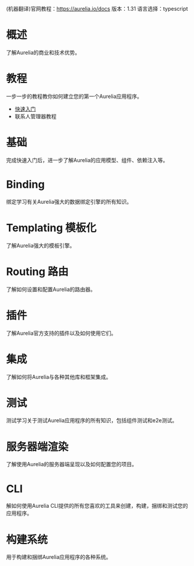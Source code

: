 (机器翻译)官网教程：https://aurelia.io/docs
版本：1.31
语言选择：typescript

# 概述

了解Aurelia的商业和技术优势。

# 教程

一步一步的教程教你如何建立您的第一个Aurelia应用程序。

 - [快速入门](https://github.com/sansantang/aurelia_translate/blob/master/%E6%95%99%E7%A8%8B/%E5%BF%AB%E9%80%9F%E5%85%A5%E9%97%A8.MD)
 - 联系人管理器教程

# 基础

完成快速入门后，进一步了解Aurelia的应用模型、组件、依赖注入等。

# Binding

绑定学习有关Aurelia强大的数据绑定引擎的所有知识。

# Templating 模板化

了解Aurelia强大的模板引擎。

# Routing 路由

了解如何设置和配置Aurelia的路由器。

# 插件

了解Aurelia官方支持的插件以及如何使用它们。

# 集成

了解如何将Aurelia与各种其他库和框架集成。

# 测试
测试学习关于测试Aurelia应用程序的所有知识，包括组件测试和e2e测试。

# 服务器端渲染
了解使用Aurelia的服务器端呈现以及如何配置您的项目。

# CLI
解如何使用Aurelia CLI提供的所有您喜欢的工具来创建，构建，捆绑和测试您的应用程序。

# 构建系统
用于构建和捆绑Aurelia应用程序的各种系统。
